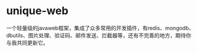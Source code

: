 unique-web
==========

一个轻量级的javaweb框架，集成了众多常用的开发插件，有redis、mongodb、dbutils、图片处理、验证码、邮件发送、拦截器等，还有不完善的地方，期待你与我共同更新它。

